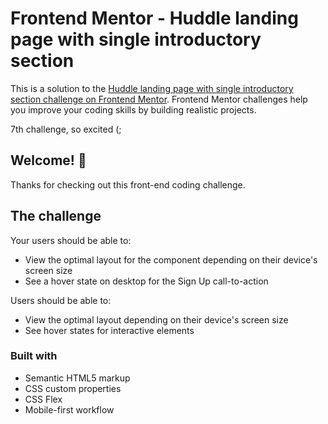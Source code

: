 # Frontend Mentor - Huddle landing page with single introductory section

This is a solution to the [Huddle landing page with single introductory section challenge on Frontend Mentor](https://www.frontendmentor.io/challenges/huddle-landing-page-with-a-single-introductory-section-B_2Wvxgi0). Frontend Mentor challenges help you improve your coding skills by building realistic projects. 

7th challenge, so excited (;


## Welcome! 👋

Thanks for checking out this front-end coding challenge.


## The challenge

Your users should be able to:

- View the optimal layout for the component depending on their device's screen size
- See a hover state on desktop for the Sign Up call-to-action


Users should be able to:

- View the optimal layout depending on their device's screen size
- See hover states for interactive elements


### Built with

- Semantic HTML5 markup
- CSS custom properties
- CSS Flex
- Mobile-first workflow